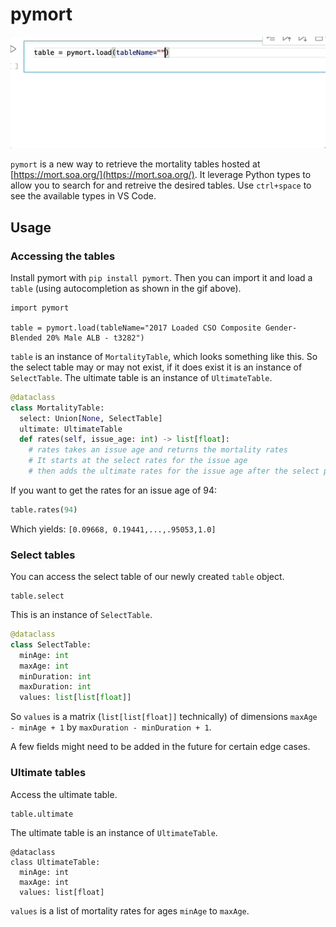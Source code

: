 # pymort

![](./assets/demo.gif)

`pymort` is a new way to retrieve the mortality tables hosted at [https://mort.soa.org/](https://mort.soa.org/). It leverage Python types to allow you to search for and retreive the desired tables. Use `ctrl+space` to see the available types in VS Code.

## Usage

### Accessing the tables

Install pymort with `pip install pymort`. Then you can import it and load a `table` (using autocompletion as shown in the gif above).

```
import pymort

table = pymort.load(tableName="2017 Loaded CSO Composite Gender-Blended 20% Male ALB - t3282")
```

`table` is an instance of `MortalityTable`, which looks something like this. So the select table may or may not exist, if it does exist it is an instance of `SelectTable`. The ultimate table is an instance of `UltimateTable`.

```py
@dataclass
class MortalityTable:
  select: Union[None, SelectTable]
  ultimate: UltimateTable
  def rates(self, issue_age: int) -> list[float]:
    # rates takes an issue age and returns the mortality rates
    # It starts at the select rates for the issue age
    # then adds the ultimate rates for the issue age after the select period
```

If you want to get the rates for an issue age of 94:

```py
table.rates(94)
```

Which yields: `[0.09668, 0.19441,...,.95053,1.0]`

### Select tables

You can access the select table of our newly created `table` object.

```
table.select
```

This is an instance of `SelectTable`.

```py
@dataclass
class SelectTable:
  minAge: int
  maxAge: int
  minDuration: int
  maxDuration: int
  values: list[list[float]]
```

So `values` is a matrix (`list[list[float]]` technically) of dimensions `maxAge - minAge + 1` by `maxDuration - minDuration + 1`.

A few fields might need to be added in the future for certain edge cases.

### Ultimate tables

Access the ultimate table.

```
table.ultimate
```

The ultimate table is an instance of `UltimateTable`.

```
@dataclass
class UltimateTable:
  minAge: int
  maxAge: int
  values: list[float]
```

`values` is a list of mortality rates for ages `minAge` to `maxAge`.
